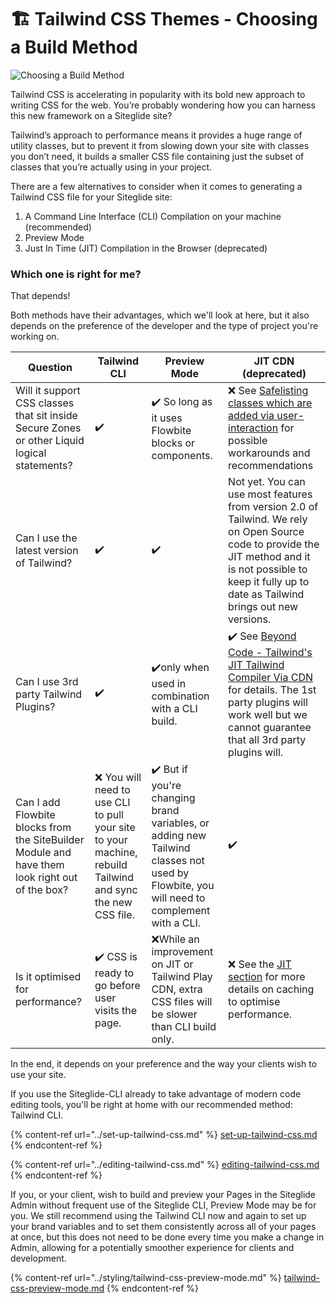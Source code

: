 # 🏗️ Tailwind CSS Themes - Choosing a Build Method

![Choosing a Build Method](https://res.cloudinary.com/sitegurus/image/upload/v1656591688/modules/module\_86/admin/library\_thumbs/tailwindui.jpg)

Tailwind CSS is accelerating in popularity with its bold new approach to writing CSS for the web. You’re probably wondering how you can harness this new framework on a Siteglide site?

Tailwind’s approach to performance means it provides a huge range of utility classes, but to prevent it from slowing down your site with classes you don’t need, it builds a smaller CSS file containing just the subset of classes that you’re actually using in your project.

There are a few alternatives to consider when it comes to generating a Tailwind CSS file for your Siteglide site:

1. A Command Line Interface (CLI) Compilation on your machine (recommended)
2. Preview Mode
3. Just In Time (JIT) Compilation in the Browser (deprecated)

### Which one is right for me? <a href="#which-one-is-right-for-me" id="which-one-is-right-for-me"></a>

That depends!

Both methods have their advantages, which we'll look at here, but it also depends on the preference of the developer and the type of project you're working on.

| Question                                                                                       | Tailwind CLI                                                                                              | Preview Mode                                                                                                                             | JIT CDN (deprecated)                                                                                                                                                                                                                                                 |
| ---------------------------------------------------------------------------------------------- | --------------------------------------------------------------------------------------------------------- | ---------------------------------------------------------------------------------------------------------------------------------------- | -------------------------------------------------------------------------------------------------------------------------------------------------------------------------------------------------------------------------------------------------------------------- |
| Will it support CSS classes that sit inside Secure Zones or other Liquid logical statements?   | ✔️                                                                                                        | ✔️ So long as it uses Flowbite blocks or components.                                                                                     | ❌ See [Safelisting classes which are added via user-interaction](/sitebuilder/setup-sitebuilder/about-sitebuilder/tailwinds-jit-compiler-via-cdn-beta-not-recommended-for-production.md#safelisting-classes-which-are-added-via-user-interaction) for possible workarounds and recommendations |
| Can I use the latest version of Tailwind?                                                      | ✔️                                                                                                        | ✔️                                                                                                                                       | Not yet. You can use most features from version 2.0 of Tailwind. We rely on Open Source code to provide the JIT method and it is not possible to keep it fully up to date as Tailwind brings out new versions.                                                       |
| Can I use 3rd party Tailwind Plugins?                                                          | ✔️                                                                                                        | ✔️only when used in combination with a CLI build.                                                                                        | ✔️ See [Beyond Code - Tailwind's JIT Tailwind Compiler Via CDN](https://beyondco.de/blog/tailwind-jit-compiler-via-cdn) for details. The 1st party plugins will work well but we cannot guarantee that all 3rd party plugins will.                                   |
| Can I add Flowbite blocks from the SiteBuilder Module and have them look right out of the box? | ❌ You will need to use CLI to pull your site to your machine, rebuild Tailwind and sync the new CSS file. | ✔️ But if you're changing brand variables, or adding new Tailwind classes not used by Flowbite, you will need to complement with a CLI.  | ✔️                                                                                                                                                                                                                                                                   |
| Is it optimised for performance?                                                               | ✔️ CSS is ready to go before user visits the page.                                                        | ❌While an improvement on JIT or Tailwind Play CDN, extra CSS files will be slower than CLI build only.                                   | ❌ See the [JIT section](https://beyondco.de/blog/tailwind-jit-compiler-via-cdn) for more details on caching to optimise performance.                                                                                                                                 |

In the end, it depends on your preference and the way your clients wish to use your site.&#x20;

If you use the Siteglide-CLI already to take advantage of modern code editing tools, you'll be right at home with our recommended method: Tailwind CLI.

{% content-ref url="../set-up-tailwind-css.md" %}
[set-up-tailwind-css.md](../set-up-tailwind-css.md)
{% endcontent-ref %}

{% content-ref url="../editing-tailwind-css.md" %}
[editing-tailwind-css.md](../editing-tailwind-css.md)
{% endcontent-ref %}

If you, or your client, wish to build and preview your Pages in the Siteglide Admin without frequent use of the Siteglide CLI, Preview Mode may be for you. We still recommend using the Tailwind CLI now and again to set up your brand variables and to set them consistently across all of your pages at once, but this does not need to be done every time you make a change in Admin, allowing for a potentially smoother experience for clients and development.&#x20;

{% content-ref url="../styling/tailwind-css-preview-mode.md" %}
[tailwind-css-preview-mode.md](../styling/tailwind-css-preview-mode.md)
{% endcontent-ref %}

